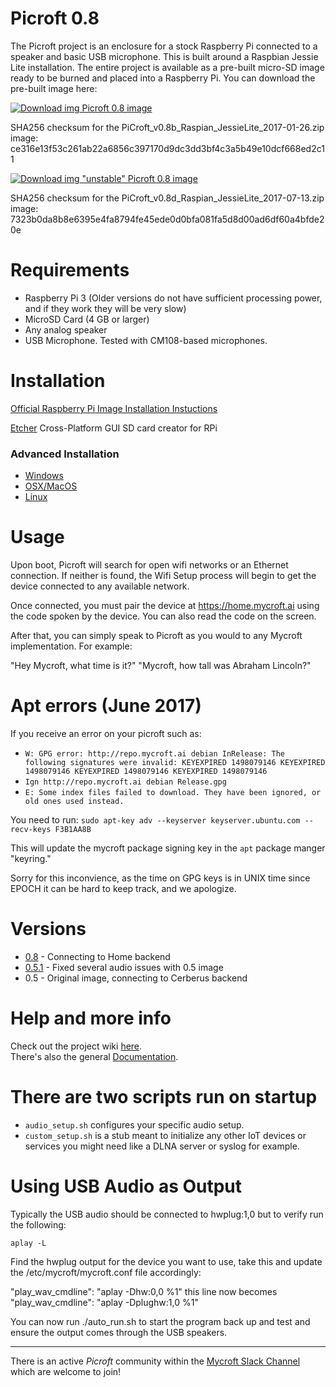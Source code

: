 # Picroft 0.8
The Picroft project is an enclosure for a stock Raspberry Pi connected to a speaker and basic USB microphone.  This is built around a Raspbian Jessie Lite installation.  The entire project is available as a pre-built micro-SD image ready to be burned and placed into a Raspberry Pi.  You can download the pre-built image here:

 [![Download img](https://github.com/MycroftAI/enclosure-picroft/raw/master/microsd-icon.png "Download img") Picroft 0.8 image](https://rebrand.ly/Picroft-0_8)

SHA256 checksum for the PiCroft_v0.8b_Raspian_JessieLite_2017-01-26.zip image:
ce316e13f53c261ab22a6856c397170d9dc3dd3bf4c3a5b49e10dcf668ed2c11

 [![Download img](https://github.com/MycroftAI/enclosure-picroft/raw/master/microsd-icon.png "Download img") "unstable" Picroft 0.8 image]( https://mycroft.ai/to/picroft-unstable/)

SHA256 checksum for the PiCroft_v0.8d_Raspian_JessieLite_2017-07-13.zip image:
7323b0da8b8e6395e4fa8794fe45ede0d0bfa081fa5d8d00ad6df60a4bfde20e

# Requirements

* Raspberry Pi 3 (Older versions do not have sufficient processing power, and if they work they will be very slow)
* MicroSD Card (4 GB or larger)
* Any analog speaker
* USB Microphone.  Tested with CM108-based microphones.

# Installation

[Official Raspberry Pi Image Installation Instuctions](https://www.raspberrypi.org/documentation/installation/installing-images/)

[Etcher](https://etcher.io/) Cross-Platform GUI SD card creator for RPi

### Advanced Installation
- [Windows](https://www.raspberrypi.org/documentation/installation/installing-images/windows.md)
- [OSX/MacOS](https://www.raspberrypi.org/documentation/installation/installing-images/mac.md)
- [Linux](https://www.raspberrypi.org/documentation/installation/installing-images/linux.md)

# Usage

Upon boot, Picroft will search for open wifi networks or an Ethernet connection.  If neither is found, the Wifi Setup process will begin to get the device connected to any available network.

Once connected, you must pair the device at https://home.mycroft.ai using the code spoken by the device.  You can also read the code on the screen.

After that, you can simply speak to Picroft as you would to any Mycroft implementation.  For example:

  "Hey Mycroft, what time is it?"
  "Mycroft, how tall was Abraham Lincoln?"

# Apt errors (June 2017)

If you receive an error on your picroft such as:
- `W: GPG error: http://repo.mycroft.ai debian InRelease: The following signatures were invalid: KEYEXPIRED 1498079146 KEYEXPIRED 1498079146 KEYEXPIRED 1498079146 KEYEXPIRED 1498079146`
- `Ign http://repo.mycroft.ai debian Release.gpg`
- `E: Some index files failed to download. They have been ignored, or old ones used instead.`

You need to run: `sudo apt-key adv --keyserver keyserver.ubuntu.com --recv-keys F3B1AA8B`

This will update the mycroft package signing key in the `apt` package manger "keyring."

Sorry for this inconvience, as the time on GPG keys is in UNIX time since EPOCH it can be hard to keep track, and we apologize.

# Versions
* [0.8](https://rebrand.ly/Picroft-0_8) - Connecting to Home backend
* [0.5.1](https://rebrand.ly/Picroft-0_5_1) - Fixed several audio issues with 0.5 image
* 0.5 - Original image, connecting to Cerberus backend

# Help and more info
Check out the project wiki [here](https://github.com/MycroftAI/enclosure-picroft/wiki).  
There's also the general [Documentation](https://docs.mycroft.ai/).

# There are two scripts run on startup
* `audio_setup.sh` configures your specific audio setup.
* `custom_setup.sh` is a stub meant to initialize any other IoT devices or services you might need like a DLNA server or syslog for example.

# Using USB Audio as Output

Typically the USB audio should be connected to hwplug:1,0 but to verify run the following:

`aplay -L`

Find the hwplug output for the device you want to use, take this and update the /etc/mycroft/mycroft.conf file accordingly:

"play_wav_cmdline": "aplay -Dhw:0,0 %1" this line now becomes "play_wav_cmdline": "aplay -Dplughw:1,0 %1"

You can now run ./auto_run.sh to start the program back up and test and ensure the output comes through the USB speakers.

---

There is an active *Picroft* community within the [Mycroft Slack Channel](https://mycroft-ai-slack-invite.herokuapp.com) which are welcome to join!

